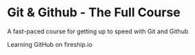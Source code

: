 # Git & Github - The Full Course

A fast-paced course for getting up to speed with Git and Github

Learning GitHub on fireship.io
